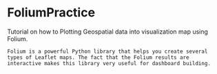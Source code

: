 # FoliumPractice
Tutorial on how to Plotting Geospatial data into visualization map using Folium.

```
Folium is a powerful Python library that helps you create several types of Leaflet maps. The fact that the Folium results are interactive makes this library very useful for dashboard building. 
```